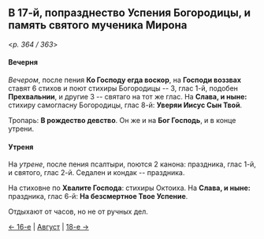 
## В 17-й, попразднество Успения Богородицы, и память святого мученика Мирона 

<*p. 364 / 363*>

#### Вечерня

*Вечером*, после пения **Ко Господу егда воскор**, на **Господи воззвах** ставят 6 стихов и поют 
стихиры Богородицы -- 3, глас 1-й, подобен **Прехвальнии**, и другие 3 -- святаго на тот же глас. 
На **Слава, и ныне:** стихиру самогласну Богородицы, глас 8-й: **Уверяи Иисус Сын Твой**.

Тропарь: **В рождество девство**. 
Он же и на **Бог Господь**, и в конце утрени. 

#### Утреня

На *утрене*, после пения псалтыри, поются 2 канона: праздника, глас 1-й, и святого, глас 2-й. 
Седален и кондак -- праздника.

На стиховне по **Хвалите Господа**: стихиры Октоиха. На **Слава, и ныне:** праздника, глас 6-й: 
**На безсмертное Твое Успение**.

Отдыхают от часов, но не от ручных дел. 

[← 16-е](08_16_AST.ru.md) | [Август](README.md#17-й) | [18-е →](08_18_AST.ru.md)
